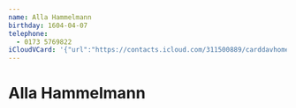 ```yaml
---
name: Alla Hammelmann
birthday: 1604-04-07
telephone:
  - 0173 5769822
iCloudVCard: '{"url":"https://contacts.icloud.com/311500889/carddavhome/card/NDQ0Ny0wN0UxMDYxNC0wMDY4LTEzMzQtRkYwNS0wMDc0Nw==.vcf","etag":"\"kmfhcn5r\"","data":"BEGIN:VCARD\r\nVERSION:3.0\r\nFN:\r\nN:Hammelmann;Alla;;;\r\nUID:4447-07E10614-0068-1334-FF05-00747\r\nBDAY;VALUE=date:1604-04-07\r\nPRODID:-//Apple Inc.//Apple WebDAV Outlook Store 4.8.26//ENX-APPLE-OL-MAPPI\r\n NG-INFO:1\r\nREV:2025-04-03T22:13:59Z\r\nORG:;\r\nTEL;TYPE=CELL:0173 5769822\r\nEND:VCARD"}'
---
```

# Alla Hammelmann